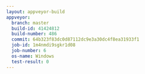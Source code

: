 ```yaml
---
layout: appveyor-build
appveyor:
  branch: master
  build-id: 41424812
  build-number: 486
  commit: 64b323f83dc0d87112dc9e3a30dc4f8ea31933f1
  job-id: 1m4nmdi9sgkr1d08
  job-number: 6
  os-name: Windows
  test-result: 0
---
```

